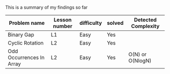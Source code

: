 
This is a summary of my findings so far


|Problem name              | Lesson number | difficulty | solved |Detected Complexity|
|--------------------------|---------------|------------|--------|--------------------
|Binary Gap                | L1            | Easy       | Yes    |                   |  
|Cyclic Rotation           | L2            | Easy       | Yes    |                   |
|Odd Occurrences In Array  | L2            | Easy       | Yes    | O(N) or O(NlogN)  |
